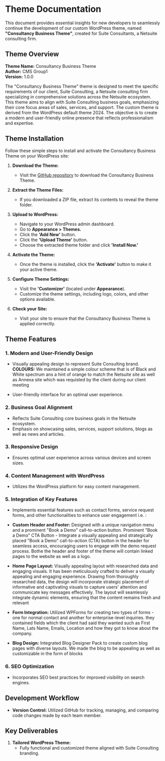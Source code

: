 # Theme Documentation

This document provides essential insights for new developers to seamlessly continue the development of our custom WordPress theme, named **"Consultancy Business Theme"**, created for Suite Consultants, a Netsuite consulting firm.


## Theme Overview

**Theme Name:** Consultancy Business Theme <br>
**Author:** CMS Group1 <br> 
**Version:** 1.0.0 <br>

The "Consultancy Business Theme" theme is designed to meet the specific requirements of our client, Suite Consulting, a Netsuite consulting firm specializing in comprehensive solutions across the Netsuite ecosystem. This theme aims to align with Suite Consulting business goals, emphasizing their core focus areas of sales, services, and support. The custom theme is derived from the WordPress default theme 2024. The objective is to create a modern and user-friendly online presence that reflects professionalism and expertise.

## Theme Installation

Follow these simple steps to install and activate the Consultancy Business Theme on your WordPress site:

1. **Download the Theme:**
   - Visit the [GitHub repository]([https://github.com/your-repository](https://github.com/CP3402Tri32023/CmsGroup1-/tree/main/wp-content/themes/consultancy-buriness-theme)) to download the Consultancy Business Theme.

2. **Extract the Theme Files:**
   - If you downloaded a ZIP file, extract its contents to reveal the theme folder.

3. **Upload to WordPress:**
   - Navigate to your WordPress admin dashboard.
   - Go to **Appearance > Themes.**
   - Click the **'Add New'** button.
   - Click the **'Upload Theme'** button.
   - Choose the extracted theme folder and click **'Install Now.'**

4. **Activate the Theme:**
   - Once the theme is installed, click the **'Activate'** button to make it your active theme.

5. **Configure Theme Settings:**
   - Visit the **'Customizer'** (located under **Appearance**).
   - Customize the theme settings, including logo, colors, and other options available.

6. **Check your Site:**
   - Visit your site to ensure that the Consultancy Business Theme is applied correctly.


## Theme Features

### 1. Modern and User-Friendly Design

- Visually appealing design to represent Suite Consulting brand.
**COLOURS:** We maintained a simple colour scheme that is of Black and White spectrum ans a hint of orange to match the Netsuite site as well as Annexa site which was requisted by the client during our client meeting

- User-friendly interface for an optimal user experience.

### 2. Business Goal Alignment

- Reflects Suite Consulting core business goals in the Netsuite ecosystem.
- Emphasis on showcasing sales, services, support solutions, blogs as well as news and articles.

### 3. Responsive Design

- Ensures optimal user experience across various devices and screen sizes.

### 4. Content Management with WordPress

- Utilizes the WordPress platform for easy content management.

### 5. Integration of Key Features

- Implements essential features such as contact forms, service request forms, and other functionalities to enhance user engagement i.e. :
  
- **Custom Header and Footer:** Designed with a unique navigation menu and a prominent "Book a Demo" call-to-action button. Prominent "Book a Demo" CTA Button - Integrate a visually appealing and strategically placed "Book a Demo" call-to-action (CTA) button in the header for seamless access, encouraging users to engage with the demo request process. Bothe the header and footer of the theme will contain linked pages to the website as well as a logo.
  
- **Home Page Layout:** Visually appealing layout with researched data and engaging visuals. It has been meticulously crafted to deliver a visually appealing and engaging experience. Drawing from thoroughly researched data, the design will incorporate strategic placement of informative and captivating visuals to capture users' attention and communicate key messages effectively. The layout will seamlessly integrate dynamic elements, ensuring that the content remains fresh and relevant
  
- **Form Integration:** Utilized WPForms for creating two types of forms - one for normal contact and another for enterprise-level inquiries. they contained fields which the client had said they wanted such as First Name, Lats Name, Emails, Location and how they got to know about the company.
  
- **Blog Design:** Integrated Blog Designer Pack to create custom blog pages with diverse layouts. We made the blog to be appealing as well as customizable in the form of blocks

### 6. SEO Optimization

- Incorporates SEO best practices for improved visibility on search engines.

## Development Workflow

- **Version Control:** Utilized GitHub for tracking, managing, and comparing code changes made by each team member.



## Key Deliverables

1. **Tailored WordPress Theme:**
   - Fully functional and customized theme aligned with Suite Consulting branding.





